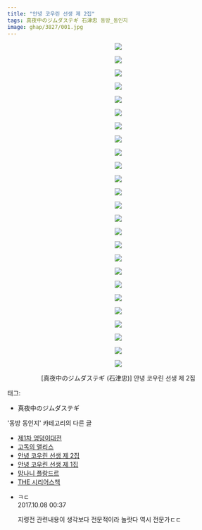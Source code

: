 ```yaml
---
title: "안녕 코우린 선생 제 2집"
tags: 真夜中のジムダステギ 石津忠 동방_동인지
image: ghap/3827/001.jpg
---
```

<div class="article">
<p style="text-align: center; clear: none; float: none;"><img src="{{ site.nasurl }}/ghap/3827/001.jpg"/></p>
<p style="text-align: center; clear: none; float: none;"><img src="{{ site.nasurl }}/ghap/3827/002.jpg"/></p>
<p style="text-align: center; clear: none; float: none;"><img src="{{ site.nasurl }}/ghap/3827/003.jpg"/></p>
<p style="text-align: center; clear: none; float: none;"><img src="{{ site.nasurl }}/ghap/3827/004.jpg"/></p>
<p style="text-align: center; clear: none; float: none;"><img src="{{ site.nasurl }}/ghap/3827/005.jpg"/></p>
<p style="text-align: center; clear: none; float: none;"><img src="{{ site.nasurl }}/ghap/3827/006.jpg"/></p>
<p style="text-align: center; clear: none; float: none;"><img src="{{ site.nasurl }}/ghap/3827/007.jpg"/></p>
<p style="text-align: center; clear: none; float: none;"><img src="{{ site.nasurl }}/ghap/3827/008.jpg"/></p>
<p style="text-align: center; clear: none; float: none;"><img src="{{ site.nasurl }}/ghap/3827/009.jpg"/></p>
<p style="text-align: center; clear: none; float: none;"><img src="{{ site.nasurl }}/ghap/3827/010.jpg"/></p>
<p style="text-align: center; clear: none; float: none;"><img src="{{ site.nasurl }}/ghap/3827/011.jpg"/></p>
<p style="text-align: center; clear: none; float: none;"><img src="{{ site.nasurl }}/ghap/3827/012.jpg"/></p>
<p style="text-align: center; clear: none; float: none;"><img src="{{ site.nasurl }}/ghap/3827/013.jpg"/></p>
<p style="text-align: center; clear: none; float: none;"><img src="{{ site.nasurl }}/ghap/3827/014.jpg"/></p>
<p style="text-align: center; clear: none; float: none;"><img src="{{ site.nasurl }}/ghap/3827/015.jpg"/></p>
<p style="text-align: center; clear: none; float: none;"><img src="{{ site.nasurl }}/ghap/3827/016.jpg"/></p>
<p style="text-align: center; clear: none; float: none;"><img src="{{ site.nasurl }}/ghap/3827/017.jpg"/></p>
<p style="text-align: center; clear: none; float: none;"><img src="{{ site.nasurl }}/ghap/3827/018.jpg"/></p>
<p style="text-align: center; clear: none; float: none;"><img src="{{ site.nasurl }}/ghap/3827/019.jpg"/></p>
<p style="text-align: center; clear: none; float: none;"><img src="{{ site.nasurl }}/ghap/3827/020.jpg"/></p>
<p style="text-align: center; clear: none; float: none;"><img src="{{ site.nasurl }}/ghap/3827/021.jpg"/></p>
<p style="text-align: center; clear: none; float: none;"><img src="{{ site.nasurl }}/ghap/3827/022.jpg"/></p>
<p style="text-align: center; clear: none; float: none;"><img src="{{ site.nasurl }}/ghap/3827/023.jpg"/></p>
<p style="text-align: center; clear: none; float: none;"><img src="{{ site.nasurl }}/ghap/3827/024.jpg"/></p>
<p style="text-align: center; clear: none; float: none;"><img src="{{ site.nasurl }}/ghap/3827/025.jpg"/></p>
<p style="text-align: center; clear: none; float: none;">[真夜中のジムダステギ (石津忠)] 안녕 코우린 선생 제 2집</p>
</div><div class="tagTrail">
<p>태그: </p>
<ul>
<li>真夜中のジムダステギ</li>
</ul>
</div><div class="another">
<p>'동방 동인지' 카테고리의 다른 글</p>
<ul>
<li><a href="/2017-10-06-ghap_3829">제1차 엉덩이대전</a></li>
<li><a href="/2017-10-06-ghap_3828">고독의 앨리스</a></li>
<li><a href="/2017-10-06-ghap_3827">안녕 코우린 선생 제 2집</a></li>
<li><a href="/2017-10-06-ghap_3826">안녕 코우린 선생 제 1집</a></li>
<li><a href="/2017-10-06-ghap_3825">망나니 플랑드르</a></li>
<li><a href="/2017-10-06-ghap_3824">THE 시리어스책</a></li>
</ul>
</div><div class="cb_module cb_fluid">
<div class="cb_wrt cb_profile">
<div class="comment">
<ul>
<li class="cb_thumb_off" id="comment15099527">
<div class="cb_comment_area">
<div class="cb_info_area">
<div class="cb_section">
<span class="cb_nick_name">ㅋㄷ</span>
</div>
<div class="cb_section">
<span class="cb_date">2017.10.08 00:37 </span>
</div>
</div>
<div class="cb_dsc_comment">
<p class="cb_dsc">
											지령전 관련내용이 생각보다 전문적이라 놀랏다 역시 전문가ㄷㄷ
										</p>
</div>
</div></li>
</ul>
</div>
</div><!-- commentList close -->
</div>